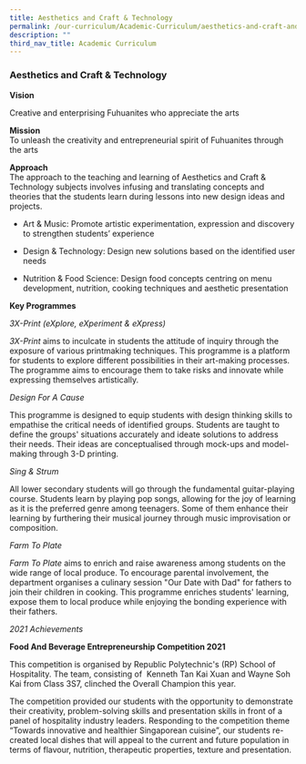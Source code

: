 ```yaml
---
title: Aesthetics and Craft & Technology
permalink: /our-curriculum/Academic-Curriculum/aesthetics-and-craft-and-technology/
description: ""
third_nav_title: Academic Curriculum
---
```

### Aesthetics and Craft & Technology

**Vision**

Creative and enterprising Fuhuanites who appreciate the arts

  
**Mission** <br>
To unleash the creativity and entrepreneurial spirit of Fuhuanites through the arts


**Approach**<br>
The approach to the teaching and learning of Aesthetics and Craft & Technology subjects involves infusing and translating concepts and theories that the students learn during lessons into new design ideas and projects.

*   Art & Music: Promote artistic experimentation, expression and discovery to strengthen students’ experience  
    
*   Design & Technology: Design new solutions based on the identified user needs  
    
*   Nutrition & Food Science: Design food concepts centring on menu development, nutrition, cooking techniques and aesthetic presentation  
    


**Key Programmes**


_3X-Print (eXplore, eXperiment & eXpress)_

_3X-Print_ aims to inculcate in students the attitude of inquiry through the exposure of various printmaking techniques. This programme is a platform for students to explore different possibilities in their art-making processes. The programme aims to encourage them to take risks and innovate while expressing themselves artistically.



_Design For A Cause_


This programme is designed to equip students with design thinking skills to empathise the critical needs of identified groups. Students are taught to define the groups' situations accurately and ideate solutions to address their needs. Their ideas are conceptualised through mock-ups and model-making through 3-D printing.



_Sing & Strum_

All lower secondary students will go through the fundamental guitar-playing course. Students learn by playing pop songs, allowing for the joy of learning as it is the preferred genre among teenagers. Some of them enhance their learning by furthering their musical journey through music improvisation or composition.


_Farm To Plate_

_Farm To Plate_ aims to enrich and raise awareness among students on the wide range of local produce. To encourage parental involvement, the department organises a culinary session "Our Date with Dad" for fathers to join their children in cooking. This programme enriches students' learning, expose them to local produce while enjoying the bonding experience with their fathers.

  

_2021 Achievements_

**Food And Beverage Entrepreneurship Competition 2021**

This competition is organised by Republic Polytechnic's (RP) School of Hospitality. The team, consisting of  Kenneth Tan Kai Xuan and Wayne Soh Kai from Class 3S7, clinched the Overall Champion this year.

  

The competition provided our students with the opportunity to demonstrate their creativity, problem-solving skills and presentation skills in front of a panel of hospitality industry leaders. Responding to the competition theme “Towards innovative and healthier Singaporean cuisine”, our students re-created local dishes that will appeal to the current and future population in terms of flavour, nutrition, therapeutic properties, texture and presentation.